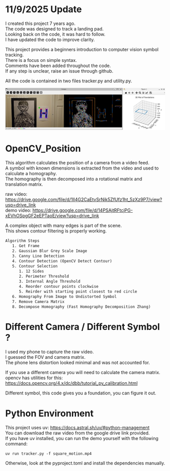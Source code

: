 # 11/9/2025 Update
I created this project 7 years ago.  
The code was designed to track a landing pad.  
Looking back on the code, it was hard to follow.  
I have updated the code to improve clarity.  

This project provides a beginners introduction to computer vision symbol tracking.  
There is a focus on simple syntax.  
Comments have been added throughout the code.  
If any step is unclear, raise an issue through github.  

All the code is contained in two files tracker.py and utility.py.  

![screen_shot](images/screen_shot.jpg)

# OpenCV_Position
This algorithm calculates the position of a camera from a video feed.  
A symbol with known dimensions is extracted from the video and used to calculate a homography.  
The homography is then decomposed into a rotational matrix and translation matrix.  

raw video: https://drive.google.com/file/d/1ll4G2CaEtvSrNik5ZfUfz1ht_5zXz9P7/view?usp=drive_link  
demo video: https://drive.google.com/file/d/14PSAjtRFtcjPG-xEVhOSpgGF2eEPTaoE/view?usp=drive_link   

A complex object with many edges is part of the scene.  
This shows contour filtering is properly working.  

```
Algorithm Steps
   1. Get Frame
   2. Gaussian Blur Grey Scale Image
   3. Canny Line Detection
   4. Contour Detection (OpenCV Detect Contour)
   5. Contour Selection 
      1. 12 Sides
      2. Perimeter Threshold 
      3. Internal Angle Threshold 
      4. Reorder contour points clockwise
      5. Reirder with starting point closest to red circle
   6. Homography From Image to Undistorted Symbol
   7. Remove Camera Matrix
   8. Decompose Homography (Fast Homography Decomposition Zhang)
```

# Different Camera /  Different Symbol ?

I used my phone to capture the raw video.  
I guessed the FOV and camera matrix.  
The phone lens distortion looked minimal and was not accounted for.  

If you use a different camera you will need to calculate the camera matrix.  
opencv has utilities for this: https://docs.opencv.org/4.x/dc/dbb/tutorial_py_calibration.html

Different symbol, this code gives you a foundation, you can figure it out.  

# Python Environment
This project uses uv: https://docs.astral.sh/uv/#python-management  
You can download the raw video from the google drive link provided.  
If you have uv installed, you can run the demo yourself with the following command:  
```
uv run tracker.py -f square_motion.mp4
```
Otherwise, look at the pyproject.toml and install the dependencies manually.  
